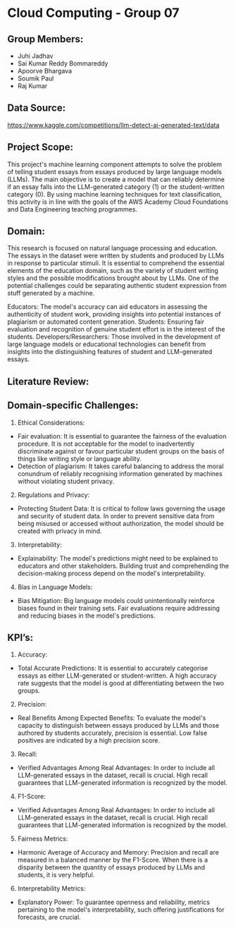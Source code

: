 # Cloud Computing - Group 07

## Group Members:
- Juhi Jadhav
- Sai Kumar Reddy Bommareddy
- Apoorve Bhargava
- Soumik Paul
- Raj Kumar

## Data Source:

https://www.kaggle.com/competitions/llm-detect-ai-generated-text/data 

## Project Scope: 

This project's machine learning component attempts to solve the problem of telling student essays from essays produced by large language models (LLMs). The main objective is to create a model that can reliably determine if an essay falls into the LLM-generated category (1) or the student-written category (0). By using machine learning techniques for text classification, this activity is in line with the goals of the AWS Academy Cloud Foundations and Data Engineering teaching programmes.

## Domain:

This research is focused on natural language processing and education. The essays in the dataset were written by students and produced by LLMs in response to particular stimuli. It is essential to comprehend the essential elements of the education domain, such as the variety of student writing styles and the possible modifications brought about by LLMs. One of the potential challenges could be separating authentic student expression from stuff generated by a machine.

Educators: The model's accuracy can aid educators in assessing the authenticity of student work, providing insights into potential instances of plagiarism or automated content generation.
Students: Ensuring fair evaluation and recognition of genuine student effort is in the interest of the students.
Developers/Researchers: Those involved in the development of large language models or educational technologies can benefit from insights into the distinguishing features of student and LLM-generated essays.


## Literature Review:


## Domain-specific Challenges:

1. Ethical Considerations:
- Fair evaluation: It is essential to guarantee the fairness of the evaluation procedure. It is not acceptable for the model to inadvertently discriminate against or favour particular student groups on the basis of things like writing style or language ability.
- Detection of plagiarism: It takes careful balancing to address the moral conundrum of reliably recognising information generated by machines without violating student privacy.

2. Regulations and Privacy:
- Protecting Student Data: It is critical to follow laws governing the usage and security of student data. In order to prevent sensitive data from being misused or accessed without authorization, the model should be created with privacy in mind.

3. Interpretability:
- Explainability: The model's predictions might need to be explained to educators and other stakeholders. Building trust and comprehending the decision-making process depend on the model's interpretability.

4. Bias in Language Models:
- Bias Mitigation: Big language models could unintentionally reinforce biases found in their training sets. Fair evaluations require addressing and reducing biases in the model's predictions.

## KPI’s:

1. Accuracy:
- Total Accurate Predictions: It is essential to accurately categorise essays as either LLM-generated or student-written. A high accuracy rate suggests that the model is good at differentiating between the two groups.

2. Precision:
- Real Benefits Among Expected Benefits: To evaluate the model's capacity to distinguish between essays produced by LLMs and those authored by students accurately, precision is essential. Low false positives are indicated by a high precision score.

3. Recall:
- Verified Advantages Among Real Advantages: In order to include all LLM-generated essays in the dataset, recall is crucial. High recall guarantees that LLM-generated information is recognized by the model.

4. F1-Score:
- Verified Advantages Among Real Advantages: In order to include all LLM-generated essays in the dataset, recall is crucial. High recall guarantees that LLM-generated information is recognized by the model.

5. Fairness Metrics:
- Harmonic Average of Accuracy and Memory: Precision and recall are measured in a balanced manner by the F1-Score. When there is a disparity between the quantity of essays produced by LLMs and students, it is very helpful.

6. Interpretability Metrics:
  - Explanatory Power: To guarantee openness and reliability, metrics pertaining to the model's interpretability, such offering justifications for forecasts, are crucial.


